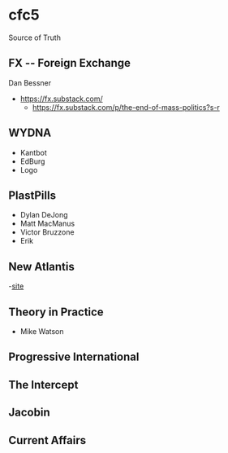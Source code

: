 cfc5
====

Source of Truth

FX -- Foreign Exchange
----------------
  Dan Bessner
  - https://fx.substack.com/
    - https://fx.substack.com/p/the-end-of-mass-politics?s-r
  
WYDNA
-----
  - Kantbot
  - EdBurg
  - Logo

PlastPills
----------
  - Dylan DeJong
  - Matt MacManus
  - Victor Bruzzone
  - Erik

New Atlantis
------------
  -[site](https://www.thenewatlantis.com/)

Theory in Practice
------------------
  - Mike Watson

Progressive International
-------------------------

The Intercept
-------------

Jacobin
-------

Current Affairs
---------------






